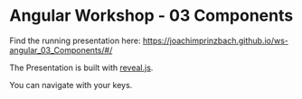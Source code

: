 # Angular Workshop - 03 Components

Find the running presentation here: https://joachimprinzbach.github.io/ws-angular_03_Components/#/

The Presentation is built with [reveal.js](http://lab.hakim.se/reveal-js/).

You can navigate with your keys. 
